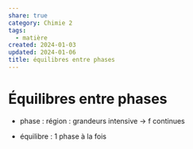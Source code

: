 ```yaml
---  
share: true  
category: Chimie 2  
tags:  
  - matière  
created: 2024-01-03  
updated: 2024-01-06  
title: équilibres entre phases  
---  
```

  
# Équilibres entre phases  
  
- phase : région : grandeurs intensive → f continues  
  
- équilibre : 1 phase à la fois  
